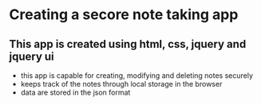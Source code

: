 # Creating a secore note taking app
 ## This app is created using html, css, jquery and jquery ui
- this app is capable for creating, modifying and deleting notes securely
- keeps track of the notes through local storage in the browser
- data are stored in the json format
